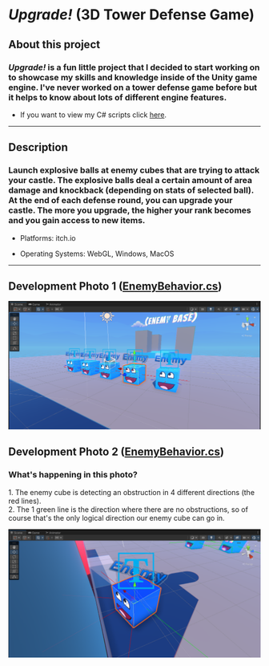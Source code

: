 # *Upgrade!* (3D Tower Defense Game)

## About this project

### *Upgrade!* is a fun little project that I decided to start working on to showcase my skills and knowledge inside of the Unity game engine. I've never worked on a tower defense game before but it helps to know about lots of different engine features.
- If you want to view my C# scripts click [here](https://github.com/KleemoffDeveloper/Upgrade-Game-Scripting).

---

## Description

### Launch explosive balls at enemy cubes that are trying to attack your castle. The explosive balls deal a certain amount of area damage and knockback (depending on stats of selected ball). At the end of each defense round, you can <b>upgrade</b> your castle. The more you <b>upgrade</b>, the higher your rank becomes and you gain access to new items.

- Platforms: itch.io

- Operating Systems: WebGL, Windows, MacOS

---
## Development Photo 1 ([EnemyBehavior.cs](https://github.com/KleemoffDeveloper/Upgrade-Game-Scripting/blob/master/AI/EnemyBehavior.cs))
![Image1](Images/DevelopmentPhoto-Upgrade-1.PNG "DevImg1")

## Development Photo 2 ([EnemyBehavior.cs](https://github.com/KleemoffDeveloper/Upgrade-Game-Scripting/blob/master/AI/EnemyBehavior.cs))
### What's happening in this photo?
<p>1. The enemy cube is detecting an obstruction in 4 different directions (the red lines). <br>2. The 1 green line is the direction where there are no obstructions, so of course that's the only logical direction our enemy cube can go in.</p>

![Image1](Images/DevelopmentPhoto-Upgrade-2.PNG "DevImg2")